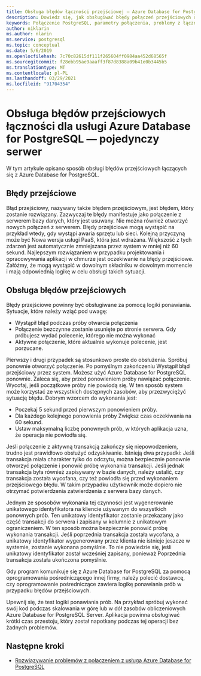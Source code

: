 ```yaml
---
title: Obsługa błędów łączności przejściowej — Azure Database for PostgreSQL — pojedynczy serwer
description: Dowiedz się, jak obsługiwać błędy połączeń przejściowych dla Azure Database for PostgreSQL-pojedynczego serwera.
keywords: Połączenie PostgreSQL, parametry połączenia, problemy z łącznością, błąd przejściowy, błąd połączenia
author: niklarin
ms.author: nlarin
ms.service: postgresql
ms.topic: conceptual
ms.date: 5/6/2019
ms.openlocfilehash: 7c70c82615df111f265604ff0984aa452d68565f
ms.sourcegitcommit: f28ebb95ae9aaaff3f87d8388a09b41e0b3445b5
ms.translationtype: MT
ms.contentlocale: pl-PL
ms.lasthandoff: 03/29/2021
ms.locfileid: "91704354"
---
```

# <a name="handling-transient-connectivity-errors-for-azure-database-for-postgresql---single-server"></a>Obsługa błędów przejściowych łączności dla usługi Azure Database for PostgreSQL — pojedynczy serwer

W tym artykule opisano sposób obsługi błędów przejściowych łączących się z Azure Database for PostgreSQL.

## <a name="transient-errors"></a>Błędy przejściowe

Błąd przejściowy, nazywany także błędem przejściowym, jest błędem, który zostanie rozwiązany. Zazwyczaj te błędy manifestuje jako połączenie z serwerem bazy danych, który jest usuwany. Nie można również otworzyć nowych połączeń z serwerem. Błędy przejściowe mogą wystąpić na przykład wtedy, gdy wystąpi awaria sprzętu lub sieci. Kolejną przyczyną może być Nowa wersja usługi PaaS, która jest wdrażana. Większość z tych zdarzeń jest automatycznie zmniejszana przez system w mniej niż 60 sekund. Najlepszym rozwiązaniem w przypadku projektowania i opracowywania aplikacji w chmurze jest oczekiwanie na błędy przejściowe. Załóżmy, że mogą wystąpić w dowolnym składniku w dowolnym momencie i mają odpowiednią logikę w celu obsługi takich sytuacji.

## <a name="handling-transient-errors"></a>Obsługa błędów przejściowych

Błędy przejściowe powinny być obsługiwane za pomocą logiki ponawiania. Sytuacje, które należy wziąć pod uwagę:

* Wystąpił błąd podczas próby otwarcia połączenia
* Połączenie bezczynne zostanie usunięte po stronie serwera. Gdy próbujesz wydać polecenie, którego nie można wykonać
* Aktywne połączenie, które aktualnie wykonuje polecenie, jest porzucane.

Pierwszy i drugi przypadek są stosunkowo proste do obsłużenia. Spróbuj ponownie otworzyć połączenie. Po pomyślnym zakończeniu Wystąpił błąd przejściowy przez system. Możesz użyć Azure Database for PostgreSQL ponownie. Zaleca się, aby przed ponowieniem próby nawiązać połączenie. Wycofaj, jeśli początkowe próby nie powiodą się. W ten sposób system może korzystać ze wszystkich dostępnych zasobów, aby przezwyciężyć sytuację błędu. Dobrym wzorcem do wykonania jest:

* Poczekaj 5 sekund przed pierwszym ponowieniem próby.
* Dla każdego kolejnego ponowienia próby Zwiększ czas oczekiwania na 60 sekund.
* Ustaw maksymalną liczbę ponownych prób, w których aplikacja uzna, że operacja nie powiodła się.

Jeśli połączenie z aktywną transakcją zakończy się niepowodzeniem, trudno jest prawidłowo obsłużyć odzyskiwanie. Istnieją dwa przypadki: Jeśli transakcja miała charakter tylko do odczytu, można bezpiecznie ponownie otworzyć połączenie i ponowić próbę wykonania transakcji. Jeśli jednak transakcja była również zapisywany w bazie danych, należy ustalić, czy transakcja została wycofana, czy też powiodła się przed wykonaniem przejściowego błędu. W takim przypadku użytkownik może dopiero nie otrzymać potwierdzenia zatwierdzenia z serwera bazy danych.

Jednym ze sposobów wykonania tej czynności jest wygenerowanie unikatowego identyfikatora na kliencie używanym do wszystkich ponownych prób. Ten unikatowy identyfikator zostanie przekazany jako część transakcji do serwera i zapisany w kolumnie z unikatowym ograniczeniem. W ten sposób można bezpiecznie ponowić próbę wykonania transakcji. Jeśli poprzednia transakcja została wycofana, a unikatowy identyfikator wygenerowany przez klienta nie istnieje jeszcze w systemie, zostanie wykonana pomyślnie. To nie powiedzie się, jeśli unikatowy identyfikator został wcześniej zapisany, ponieważ Poprzednia transakcja została ukończona pomyślnie.

Gdy program komunikuje się z Azure Database for PostgreSQL za pomocą oprogramowania pośredniczącego innej firmy, należy polecić dostawcę, czy oprogramowanie pośredniczące zawiera logikę ponawiania prób w przypadku błędów przejściowych.

Upewnij się, że test logiki ponawiania prób. Na przykład spróbuj wykonać swój kod podczas skalowania w górę lub w dół zasobów obliczeniowych Azure Database for PostgreSQL Server. Aplikacja powinna obsługiwać krótki czas przestoju, który został napotkany podczas tej operacji bez żadnych problemów.

## <a name="next-steps"></a>Następne kroki

* [Rozwiązywanie problemów z połączeniem z usługą Azure Database for PostgreSQL](howto-troubleshoot-common-connection-issues.md)
